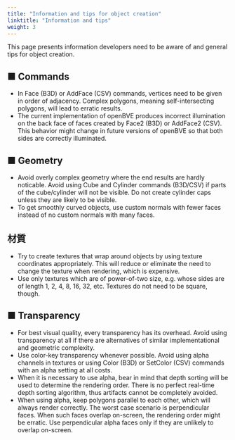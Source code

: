 ```yaml
---
title: "Information and tips for object creation"
linktitle: "Information and tips"
weight: 3
---
```


This page presents information developers need to be aware of and general tips for object creation.

## ■ Commands

- In Face (B3D) or AddFace (CSV) commands, vertices need to be given in order of adjacency. Complex polygons, meaning self-intersecting polygons, will lead to erratic results.
- The current implementation of openBVE produces incorrect illumination on the back face of faces created by Face2 (B3D) or AddFace2 (CSV). This behavior might change in future versions of openBVE so that both sides are correctly illuminated.

## ■ Geometry

- Avoid overly complex geometry where the end results are hardly noticable. Avoid using Cube and Cylinder commands (B3D/CSV) if parts of the cube/cylinder will not be visible. Do not create cylinder caps unless they are likely to be visible.
- To get smoothly curved objects, use custom normals with fewer faces instead of no custom normals with many faces.

## 材質

- Try to create textures that wrap around objects by using texture coordinates appropriately. This will reduce or eliminate the need to change the texture when rendering, which is expensive.
- Use only textures which are of power-of-two size, e.g. whose sides are of length 1, 2, 4, 8, 16, 32, etc. Textures do not need to be square, though.

## ■ Transparency

- For best visual quality, every transparency has its overhead. Avoid using transparency at all if there are alternatives of similar implementational and geometric complexity.
- Use color-key transparency whenever possible. Avoid using alpha channels in textures or using Color (B3D) or SetColor (CSV) commands with an alpha setting at all costs.
- When it is necessary to use alpha, bear in mind that depth sorting will be used to determine the rendering order. There is no perfect real-time depth sorting algorithm, thus artifacts cannot be completely avoided.
- When using alpha, keep polygons parallel to each other, which will always render correctly. The worst case scenario is perpendicular faces. When such faces overlap on-screen, the rendering order might be erratic. Use perpendicular alpha faces only if they are unlikely to overlap on-screen.